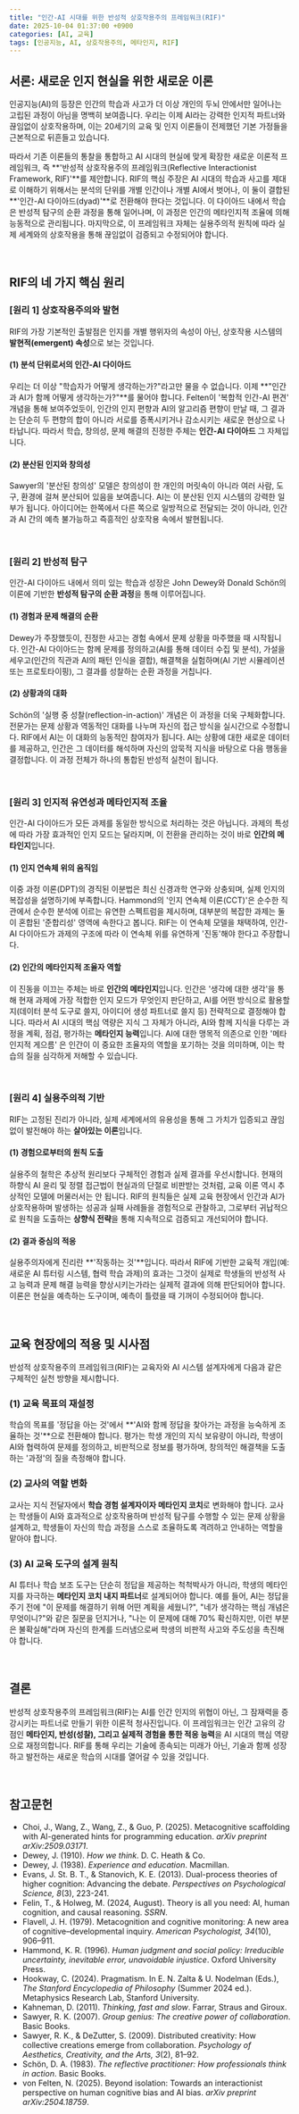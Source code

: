 ```yaml
---
title: "인간-AI 시대를 위한 반성적 상호작용주의 프레임워크(RIF)"
date: 2025-10-04 01:37:00 +0900
categories: [AI, 교육]
tags: [인공지능, AI, 상호작용주의, 메타인지, RIF]
---
```


## 서론: 새로운 인지 현실을 위한 새로운 이론

인공지능(AI)의 등장은 인간의 학습과 사고가 더 이상 개인의 두뇌 안에서만 일어나는 고립된 과정이 아님을 명백히 보여줍니다. 우리는 이제 AI라는 강력한 인지적 파트너와 끊임없이 상호작용하며, 이는 20세기의 교육 및 인지 이론들이 전제했던 기본 가정들을 근본적으로 뒤흔들고 있습니다.

따라서 기존 이론들의 통찰을 통합하고 AI 시대의 현실에 맞게 확장한 새로운 이론적 프레임워크, 즉 **'반성적 상호작용주의 프레임워크(Reflective Interactionist Framework, RIF)'**를 제안합니다.
​
RIF의 핵심 주장은 AI 시대의 학습과 사고를 제대로 이해하기 위해서는 분석의 단위를 개별 인간이나 개별 AI에서 벗어나, 이 둘이 결합된 **'인간-AI 다이아드(dyad)'**로 전환해야 한다는 것입니다. 이 다이아드 내에서 학습은 반성적 탐구의 순환 과정을 통해 일어나며, 이 과정은 인간의 메타인지적 조율에 의해 능동적으로 관리됩니다. 마지막으로, 이 프레임워크 자체는 실용주의적 원칙에 따라 실제 세계와의 상호작용을 통해 끊임없이 검증되고 수정되어야 합니다.

<br>

## RIF의 네 가지 핵심 원리

### [원리 1] 상호작용주의와 발현
RIF의 가장 기본적인 출발점은 인지를 개별 행위자의 속성이 아닌, 상호작용 시스템의 **발현적(emergent) 속성**으로 보는 것입니다.

#### (1) 분석 단위로서의 인간-AI 다이아드
우리는 더 이상 "학습자가 어떻게 생각하는가?"라고만 물을 수 없습니다. 이제 **"인간과 AI가 함께 어떻게 생각하는가?"**를 물어야 합니다. Felten이 '복합적 인간-AI 편견' 개념을 통해 보여주었듯이, 인간의 인지 편향과 AI의 알고리즘 편향이 만날 때, 그 결과는 단순히 두 편향의 합이 아니라 서로를 증폭시키거나 감소시키는 새로운 현상으로 나타납니다. 따라서 학습, 창의성, 문제 해결의 진정한 주체는 **인간-AI 다이아드** 그 자체입니다.

#### (2) 분산된 인지와 창의성
Sawyer의 '분산된 창의성' 모델은 창의성이 한 개인의 머릿속이 아니라 여러 사람, 도구, 환경에 걸쳐 분산되어 있음을 보여줍니다. AI는 이 분산된 인지 시스템의 강력한 일부가 됩니다. 아이디어는 한쪽에서 다른 쪽으로 일방적으로 전달되는 것이 아니라, 인간과 AI 간의 예측 불가능하고 즉흥적인 상호작용 속에서 발현됩니다.

<br>

### [원리 2] 반성적 탐구
인간-AI 다이아드 내에서 의미 있는 학습과 성장은 John Dewey와 Donald Schön의 이론에 기반한 **반성적 탐구의 순환 과정**을 통해 이루어집니다.

#### (1) 경험과 문제 해결의 순환
Dewey가 주장했듯이, 진정한 사고는 경험 속에서 문제 상황을 마주했을 때 시작됩니다. 인간-AI 다이아드는 함께 문제를 정의하고(AI를 통해 데이터 수집 및 분석), 가설을 세우고(인간의 직관과 AI의 패턴 인식을 결합), 해결책을 실험하며(AI 기반 시뮬레이션 또는 프로토타이핑), 그 결과를 성찰하는 순환 과정을 거칩니다.

#### (2) 상황과의 대화
Schön의 '실행 중 성찰(reflection-in-action)' 개념은 이 과정을 더욱 구체화합니다. 전문가는 문제 상황과 역동적인 대화를 나누며 자신의 접근 방식을 실시간으로 수정합니다. RIF에서 AI는 이 대화의 능동적인 참여자가 됩니다. AI는 상황에 대한 새로운 데이터를 제공하고, 인간은 그 데이터를 해석하며 자신의 암묵적 지식을 바탕으로 다음 행동을 결정합니다. 이 과정 전체가 하나의 통합된 반성적 실천이 됩니다.

<br>

### [원리 3] 인지적 유연성과 메타인지적 조율
인간-AI 다이아드가 모든 과제를 동일한 방식으로 처리하는 것은 아닙니다. 과제의 특성에 따라 가장 효과적인 인지 모드는 달라지며, 이 전환을 관리하는 것이 바로 **인간의 메타인지**입니다.

#### (1) 인지 연속체 위의 움직임
이중 과정 이론(DPT)의 경직된 이분법은 최신 신경과학 연구와 상충되며, 실제 인지의 복잡성을 설명하기에 부족합니다. Hammond의 '인지 연속체 이론(CCT)'은 순수한 직관에서 순수한 분석에 이르는 유연한 스펙트럼을 제시하며, 대부분의 복잡한 과제는 둘이 혼합된 '준합리성' 영역에 속한다고 봅니다. RIF는 이 연속체 모델을 채택하여, 인간-AI 다이아드가 과제의 구조에 따라 이 연속체 위를 유연하게 '진동'해야 한다고 주장합니다.

#### (2) 인간의 메타인지적 조율자 역할
이 진동을 이끄는 주체는 바로 **인간의 메타인지**입니다. 인간은 '생각에 대한 생각'을 통해 현재 과제에 가장 적합한 인지 모드가 무엇인지 판단하고, AI를 어떤 방식으로 활용할지(데이터 분석 도구로 쓸지, 아이디어 생성 파트너로 쓸지 등) 전략적으로 결정해야 합니다. 따라서 AI 시대의 핵심 역량은 지식 그 자체가 아니라, AI와 함께 지식을 다루는 과정을 계획, 점검, 평가하는 **메타인지 능력**입니다. AI에 대한 맹목적 의존으로 인한 '메타인지적 게으름' 은 인간이 이 중요한 조율자의 역할을 포기하는 것을 의미하며, 이는 학습의 질을 심각하게 저해할 수 있습니다.

<br>

### [원리 4] 실용주의적 기반
RIF는 고정된 진리가 아니라, 실제 세계에서의 유용성을 통해 그 가치가 입증되고 끊임없이 발전해야 하는 **살아있는 이론**입니다.

#### (1) 경험으로부터의 원칙 도출
실용주의 철학은 추상적 원리보다 구체적인 경험과 실제 결과를 우선시합니다. 현재의 하향식 AI 윤리 및 정렬 접근법이 현실과의 단절로 비판받는 것처럼, 교육 이론 역시 추상적인 모델에 머물러서는 안 됩니다. RIF의 원칙들은 실제 교육 현장에서 인간과 AI가 상호작용하며 발생하는 성공과 실패 사례들을 경험적으로 관찰하고, 그로부터 귀납적으로 원칙을 도출하는 **상향식 전략**을 통해 지속적으로 검증되고 개선되어야 합니다.

#### (2) 결과 중심의 적응
실용주의자에게 진리란 **'작동하는 것'**입니다. 따라서 RIF에 기반한 교육적 개입(예: 새로운 AI 튜터링 시스템, 협력 학습 과제)의 효과는 그것이 실제로 학생들의 반성적 사고 능력과 문제 해결 능력을 향상시키는가라는 실제적 결과에 의해 판단되어야 합니다. 이론은 현실을 예측하는 도구이며, 예측이 틀렸을 때 기꺼이 수정되어야 합니다.

<br>

## 교육 현장에의 적용 및 시사점

반성적 상호작용주의 프레임워크(RIF)는 교육자와 AI 시스템 설계자에게 다음과 같은 구체적인 실천 방향을 제시합니다.

### (1) 교육 목표의 재설정
학습의 목표를 '정답을 아는 것'에서 **'AI와 함께 정답을 찾아가는 과정을 능숙하게 조율하는 것'**으로 전환해야 합니다. 평가는 학생 개인의 지식 보유량이 아니라, 학생이 AI와 협력하여 문제를 정의하고, 비판적으로 정보를 평가하며, 창의적인 해결책을 도출하는 '과정'의 질을 측정해야 합니다.

### (2) 교사의 역할 변화
교사는 지식 전달자에서 **학습 경험 설계자이자 메타인지 코치**로 변화해야 합니다. 교사는 학생들이 AI와 효과적으로 상호작용하며 반성적 탐구를 수행할 수 있는 문제 상황을 설계하고, 학생들이 자신의 학습 과정을 스스로 조율하도록 격려하고 안내하는 역할을 맡아야 합니다.

### (3) AI 교육 도구의 설계 원칙
AI 튜터나 학습 보조 도구는 단순히 정답을 제공하는 척척박사가 아니라, 학생의 메타인지를 자극하는 **메타인지 코치 내지 파트너**로 설계되어야 합니다. 예를 들어, AI는 정답을 주기 전에 "이 문제를 해결하기 위해 어떤 계획을 세웠니?", "네가 생각하는 핵심 개념은 무엇이니?"와 같은 질문을 던지거나, "나는 이 문제에 대해 70% 확신하지만, 이런 부분은 불확실해"라며 자신의 한계를 드러냄으로써 학생의 비판적 사고와 주도성을 촉진해야 합니다.

<br>

## 결론

반성적 상호작용주의 프레임워크(RIF)는 AI를 인간 인지의 위협이 아닌, 그 잠재력을 증강시키는 파트너로 만들기 위한 이론적 청사진입니다. 이 프레임워크는 인간 고유의 강점인 **메타인지, 반성(성찰), 그리고 실제적 경험을 통한 적응 능력**을 AI 시대의 핵심 역량으로 재정의합니다. RIF를 통해 우리는 기술에 종속되는 미래가 아닌, 기술과 함께 성장하고 발전하는 새로운 학습의 시대를 열어갈 수 있을 것입니다.

<br>

## 참고문헌

* Choi, J., Wang, Z., Wang, Z., & Guo, P. (2025). Metacognitive scaffolding with AI-generated hints for programming education. *arXiv preprint arXiv:2509.03171*.
* Dewey, J. (1910). *How we think*. D. C. Heath & Co.
* Dewey, J. (1938). *Experience and education*. Macmillan.
* Evans, J. St. B. T., & Stanovich, K. E. (2013). Dual-process theories of higher cognition: Advancing the debate. *Perspectives on Psychological Science, 8*(3), 223-241.
* Felin, T., & Holweg, M. (2024, August). Theory is all you need: AI, human cognition, and causal reasoning. *SSRN*.
* Flavell, J. H. (1979). Metacognition and cognitive monitoring: A new area of cognitive–developmental inquiry. *American Psychologist, 34*(10), 906–911.
* Hammond, K. R. (1996). *Human judgment and social policy: Irreducible uncertainty, inevitable error, unavoidable injustice*. Oxford University Press.
* Hookway, C. (2024). Pragmatism. In E. N. Zalta & U. Nodelman (Eds.), *The Stanford Encyclopedia of Philosophy* (Summer 2024 ed.). Metaphysics Research Lab, Stanford University.
* Kahneman, D. (2011). *Thinking, fast and slow*. Farrar, Straus and Giroux.
* Sawyer, R. K. (2007). *Group genius: The creative power of collaboration*. Basic Books.
* Sawyer, R. K., & DeZutter, S. (2009). Distributed creativity: How collective creations emerge from collaboration. *Psychology of Aesthetics, Creativity, and the Arts, 3*(2), 81–92.
* Schön, D. A. (1983). *The reflective practitioner: How professionals think in action*. Basic Books.
* von Felten, N. (2025). Beyond isolation: Towards an interactionist perspective on human cognitive bias and AI bias. *arXiv preprint arXiv:2504.18759*.
